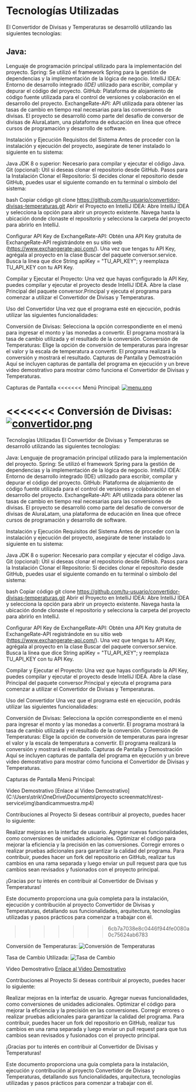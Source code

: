 
# **Tecnologías Utilizadas**
El Convertidor de Divisas y Temperaturas se desarrolló utilizando las siguientes tecnologías:

## Java: 
Lenguaje de programación principal utilizado para la implementación del proyecto.
Spring: Se utilizó el framework Spring para la gestión de dependencias y la implementación de la lógica de negocio.
IntelliJ IDEA: Entorno de desarrollo integrado *(IDE)* utilizado para escribir, compilar y depurar el código del proyecto.
GitHub: Plataforma de alojamiento de código fuente utilizada para el control de versiones y colaboración en el desarrollo del proyecto.
ExchangeRate-API: API utilizada para obtener las tasas de cambio en tiempo real necesarias para las conversiones de divisas.
El proyecto se desarrolló como parte del desafío de conversor de divisas de AluraLatam, una plataforma de educación en línea que ofrece cursos de programación y desarrollo de software.

Instalación y Ejecución
Requisitos del Sistema
Antes de proceder con la instalación y ejecución del proyecto, asegúrate de tener instalado lo siguiente en tu sistema:

Java JDK 8 o superior: Necesario para compilar y ejecutar el código Java.
Git (opcional): Útil si deseas clonar el repositorio desde GitHub.
Pasos para la Instalación
Clonar el Repositorio:
Si decides clonar el repositorio desde GitHub, puedes usar el siguiente comando en tu terminal o símbolo del sistema:

bash
Copiar código
git clone https://github.com/tu-usuario/convertidor-divisas-temperaturas.git
Abrir el Proyecto en IntelliJ IDEA:
Abre IntelliJ IDEA y selecciona la opción para abrir un proyecto existente. Navega hasta la ubicación donde clonaste el repositorio y selecciona la carpeta del proyecto para abrirlo en IntelliJ.

Configurar API Key de ExchangeRate-API:
Obtén una API Key gratuita de ExchangeRate-API registrándote en su sitio web (https://www.exchangerate-api.com/). Una vez que tengas tu API Key, agrégala al proyecto en la clase Buscar del paquete conversor.service. Busca la línea que dice String apiKey = "TU_API_KEY"; y reemplaza TU_API_KEY con tu API Key.

Compilar y Ejecutar el Proyecto:
Una vez que hayas configurado la API Key, puedes compilar y ejecutar el proyecto desde IntelliJ IDEA. Abre la clase Principal del paquete conversor.Principal y ejecuta el programa para comenzar a utilizar el Convertidor de Divisas y Temperaturas.

Uso del Convertidor
Una vez que el programa esté en ejecución, podrás utilizar las siguientes funcionalidades:

Conversión de Divisas: Selecciona la opción correspondiente en el menú para ingresar el monto y las monedas a convertir. El programa mostrará la tasa de cambio utilizada y el resultado de la conversión.
Conversión de Temperaturas: Elige la opción de conversión de temperaturas para ingresar el valor y la escala de temperatura a convertir. El programa realizará la conversión y mostrará el resultado.
Capturas de Pantalla y Demostración
Aquí se incluyen capturas de pantalla del programa en ejecución y un breve video demostrativo para mostrar cómo funciona el Convertidor de Divisas y Temperaturas.

Capturas de Pantalla
<<<<<<< Menú Principal:
[![menu.png](https://i.postimg.cc/wTxrrnZC/menu.png)](https://postimg.cc/DmD5Jp26)


<<<<<<<
Conversión de Divisas:
[![convertidor.png](https://i.postimg.cc/VLvL9ZfR/convertidor.png)](https://postimg.cc/0bgsPfJM)
=======
Tecnologías Utilizadas
El Convertidor de Divisas y Temperaturas se desarrolló utilizando las siguientes tecnologías:

Java: Lenguaje de programación principal utilizado para la implementación del proyecto.
Spring: Se utilizó el framework Spring para la gestión de dependencias y la implementación de la lógica de negocio.
IntelliJ IDEA: Entorno de desarrollo integrado (IDE) utilizado para escribir, compilar y depurar el código del proyecto.
GitHub: Plataforma de alojamiento de código fuente utilizada para el control de versiones y colaboración en el desarrollo del proyecto.
ExchangeRate-API: API utilizada para obtener las tasas de cambio en tiempo real necesarias para las conversiones de divisas.
El proyecto se desarrolló como parte del desafío de conversor de divisas de AluraLatam, una plataforma de educación en línea que ofrece cursos de programación y desarrollo de software.

Instalación y Ejecución
Requisitos del Sistema
Antes de proceder con la instalación y ejecución del proyecto, asegúrate de tener instalado lo siguiente en tu sistema:

Java JDK 8 o superior: Necesario para compilar y ejecutar el código Java.
Git (opcional): Útil si deseas clonar el repositorio desde GitHub.
Pasos para la Instalación
Clonar el Repositorio:
Si decides clonar el repositorio desde GitHub, puedes usar el siguiente comando en tu terminal o símbolo del sistema:

bash
Copiar código
git clone https://github.com/tu-usuario/convertidor-divisas-temperaturas.git
Abrir el Proyecto en IntelliJ IDEA:
Abre IntelliJ IDEA y selecciona la opción para abrir un proyecto existente. Navega hasta la ubicación donde clonaste el repositorio y selecciona la carpeta del proyecto para abrirlo en IntelliJ.

Configurar API Key de ExchangeRate-API:
Obtén una API Key gratuita de ExchangeRate-API registrándote en su sitio web (https://www.exchangerate-api.com/). Una vez que tengas tu API Key, agrégala al proyecto en la clase Buscar del paquete conversor.service. Busca la línea que dice String apiKey = "TU_API_KEY"; y reemplaza TU_API_KEY con tu API Key.

Compilar y Ejecutar el Proyecto:
Una vez que hayas configurado la API Key, puedes compilar y ejecutar el proyecto desde IntelliJ IDEA. Abre la clase Principal del paquete conversor.Principal y ejecuta el programa para comenzar a utilizar el Convertidor de Divisas y Temperaturas.

Uso del Convertidor
Una vez que el programa esté en ejecución, podrás utilizar las siguientes funcionalidades:

Conversión de Divisas: Selecciona la opción correspondiente en el menú para ingresar el monto y las monedas a convertir. El programa mostrará la tasa de cambio utilizada y el resultado de la conversión.
Conversión de Temperaturas: Elige la opción de conversión de temperaturas para ingresar el valor y la escala de temperatura a convertir. El programa realizará la conversión y mostrará el resultado.
Capturas de Pantalla y Demostración
Aquí se incluyen capturas de pantalla del programa en ejecución y un breve video demostrativo para mostrar cómo funciona el Convertidor de Divisas y Temperaturas.

Capturas de Pantalla
Menú Principal:


Video Demostrativo
[Enlace al Video Demostrativo](C:\Users\strik\OneDrive\Documents\proyecto screenmatch\rest-service\img\bandicammuestra.mp4)


Contribuciones al Proyecto
Si deseas contribuir al proyecto, puedes hacer lo siguiente:

Realizar mejoras en la interfaz de usuario.
Agregar nuevas funcionalidades, como conversiones de unidades adicionales.
Optimizar el código para mejorar la eficiencia y la precisión en las conversiones.
Corregir errores o realizar pruebas adicionales para garantizar la calidad del programa.
Para contribuir, puedes hacer un fork del repositorio en GitHub, realizar tus cambios en una rama separada y luego enviar un pull request para que tus cambios sean revisados y fusionados con el proyecto principal.

¡Gracias por tu interés en contribuir al Convertidor de Divisas y Temperaturas!

Este documento proporciona una guía completa para la instalación, ejecución y contribución al proyecto Convertidor de Divisas y Temperaturas, detallando sus funcionalidades, arquitectura, tecnologías utilizadas y pasos prácticos para comenzar a trabajar con él.


>>>>>>> 6cb7a7038e8c0446f944fe0080a0c75624ab6783


Conversión de Temperaturas:
![Conversión de Temperaturas](ruta/imagen3.png)


Tasa de Cambio Utilizada:
![Tasa de Cambio](ruta/imagen4.png)


Video Demostrativo
[Enlace al Video Demostrativo](ruta/video_demo.mp4)


Contribuciones al Proyecto
Si deseas contribuir al proyecto, puedes hacer lo siguiente:

Realizar mejoras en la interfaz de usuario.
Agregar nuevas funcionalidades, como conversiones de unidades adicionales.
Optimizar el código para mejorar la eficiencia y la precisión en las conversiones.
Corregir errores o realizar pruebas adicionales para garantizar la calidad del programa.
Para contribuir, puedes hacer un fork del repositorio en GitHub, realizar tus cambios en una rama separada y luego enviar un pull request para que tus cambios sean revisados y fusionados con el proyecto principal.

¡Gracias por tu interés en contribuir al Convertidor de Divisas y Temperaturas!

Este documento proporciona una guía completa para la instalación, ejecución y contribución al proyecto Convertidor de Divisas y Temperaturas, detallando sus funcionalidades, arquitectura, tecnologías utilizadas y pasos prácticos para comenzar a trabajar con él.
